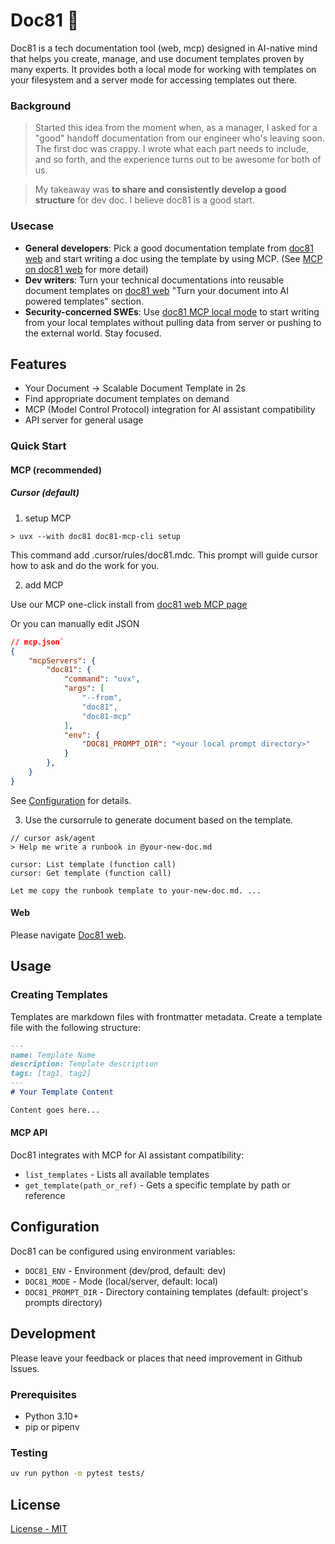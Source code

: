 # Doc81 🚀

Doc81 is a tech documentation tool (web, mcp) designed in AI-native mind that helps you create, manage, and use document templates proven by many experts. It provides both a local mode for working with templates on your filesystem and a server mode for accessing templates out there.

### Background
> Started this idea from the moment when, as a manager, I asked for a "good" handoff documentation from our engineer who's leaving soon. The first doc was crappy. I wrote what each part needs to include, and so forth, and the experience turns out to be awesome for both of us. 

> My takeaway was **to share and consistently develop a good structure** for dev doc. I believe doc81 is a good start.



### Usecase
- **General developers**: Pick a good documentation template from [doc81 web](https://doc81.ahnopologetic.xyz/) and start writing a doc using the template by using MCP. (See [MCP on doc81 web](https://doc81.ahnopologetic.xyz/mcp) for more detail) 
- **Dev writers**: Turn your technical documentations into reusable document templates on [doc81 web](https://doc81.ahnopologetic.xyz) "Turn your document into AI powered templates" section. 
- **Security-concerned SWEs**: Use [doc81 MCP local mode](https://doc81.ahnopologetic.xyz/mcp) to start writing from your local templates without pulling data from server or pushing to the external world. Stay focused. 


## Features

- Your Document -> Scalable Document Template in 2s
- Find appropriate document templates on demand
- MCP (Model Control Protocol) integration for AI assistant compatibility
- API server for general usage


### Quick Start
#### MCP (recommended)
##### Cursor (default)
1. setup MCP

```
> uvx --with doc81 doc81-mcp-cli setup
```

This command add .cursor/rules/doc81.mdc.
This prompt will guide cursor how to ask and do the work for you.

2. add MCP  

Use our MCP one-click install from [doc81 web MCP page](https://doc81.ahnopologetic.xyz/mcp)


Or you can manually edit JSON
```json
// mcp.json`
{
    "mcpServers": {
        "doc81": {
            "command": "uvx",
            "args": [
                "--from",
                "doc81",
                "doc81-mcp"
            ],
            "env": {
                "DOC81_PROMPT_DIR": "<your local prompt directory>"
            }
        },
    }
}
```

See [Configuration](#configuration) for details.

3. Use the cursorrule to generate document based on the template.

```
// cursor ask/agent
> Help me write a runbook in @your-new-doc.md

cursor: List template (function call)
cursor: Get template (function call)

Let me copy the runbook template to your-new-doc.md. ...
```

#### Web
Please navigate [Doc81 web](https://doc81.ahnopologetic.xyz/).


## Usage

### Creating Templates

Templates are markdown files with frontmatter metadata. Create a template file with the following structure:

```markdown
---
name: Template Name
description: Template description
tags: [tag1, tag2]
---
# Your Template Content

Content goes here...
```

#### MCP API

Doc81 integrates with MCP for AI assistant compatibility:

- `list_templates` - Lists all available templates
- `get_template(path_or_ref)` - Gets a specific template by path or reference

## Configuration

Doc81 can be configured using environment variables:

- `DOC81_ENV` - Environment (dev/prod, default: dev)
- `DOC81_MODE` - Mode (local/server, default: local)
- `DOC81_PROMPT_DIR` - Directory containing templates (default: project's prompts directory)

## Development
Please leave your feedback or places that need improvement in Github Issues.

### Prerequisites

- Python 3.10+
- pip or pipenv

### Testing

```bash
uv run python -m pytest tests/
```

## License

[License - MIT](./LICENSE)

<!-- ## Contributing

[Your contribution guidelines] -->
